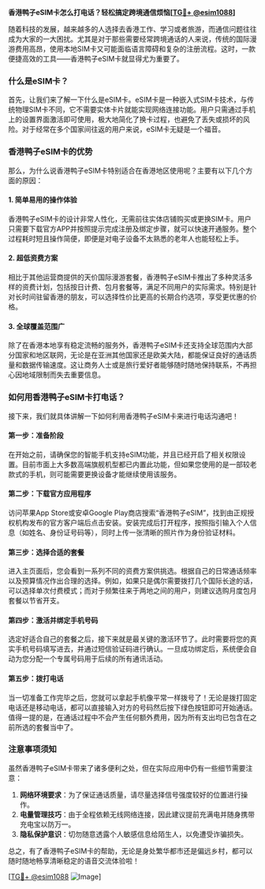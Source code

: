**香港鸭子eSIM卡怎么打电话？轻松搞定跨境通信烦恼[[TG💪+ @esim1088](https://t.me/s/esim1088)]**

随着科技的发展，越来越多的人选择去香港工作、学习或者旅游，而通信问题往往成为大家的一大困扰。尤其是对于那些需要经常跨境通话的人来说，传统的国际漫游费用高昂，使用本地SIM卡又可能面临语言障碍和复杂的注册流程。这时，一款便捷高效的工具——香港鸭子eSIM卡就显得尤为重要了。

### 什么是eSIM卡？

首先，让我们来了解一下什么是eSIM卡。eSIM卡是一种嵌入式SIM卡技术，与传统物理SIM卡不同，它不需要实体卡片就能实现网络连接功能。用户只需通过手机上的设置界面激活即可使用，极大地简化了换卡过程，也避免了丢失或损坏的风险。对于经常在多个国家间往返的用户来说，eSIM卡无疑是一个福音。

### 香港鸭子eSIM卡的优势

那么，为什么说香港鸭子eSIM卡特别适合在香港地区使用呢？主要有以下几个方面的原因：

#### 1. 简单易用的操作体验
香港鸭子eSIM卡的设计非常人性化，无需前往实体店铺购买或更换SIM卡。用户只需要下载官方APP并按照提示完成注册及绑定步骤，就可以快速开通服务。整个过程耗时短且操作简便，即便是对电子设备不太熟悉的老年人也能轻松上手。

#### 2. 超低资费方案
相比于其他运营商提供的天价国际漫游套餐，香港鸭子eSIM卡推出了多种灵活多样的资费计划，包括按日计费、包月套餐等，满足不同用户的实际需求。特别是针对长时间驻留香港的朋友，可以选择性价比更高的长期合约选项，享受更优惠的价格。

#### 3. 全球覆盖范围广
除了在香港本地享有稳定流畅的服务外，香港鸭子eSIM卡还支持全球范围内大部分国家和地区联网，无论是在亚洲其他国家还是欧美大陆，都能保证良好的通话质量和数据传输速度。这让商务人士或是旅行爱好者能够随时随地保持联系，不再担心因地域限制而失去重要信息。

### 如何用香港鸭子eSIM卡打电话？

接下来，我们就具体讲解一下如何利用香港鸭子eSIM卡来进行电话沟通吧！

#### 第一步：准备阶段
在开始之前，请确保您的智能手机支持eSIM功能，并且已经开启了相关权限设置。目前市面上大多数高端旗舰机型都已内置此功能，但如果您使用的是一部较老款式的手机，则可能需要更换设备才能继续使用该服务。

#### 第二步：下载官方应用程序
访问苹果App Store或安卓Google Play商店搜索“香港鸭子eSIM”，找到由正规授权机构发布的官方客户端后点击安装。安装完成后打开程序，按照指引输入个人信息（如姓名、身份证号码等），同时上传一张清晰的照片作为身份验证材料。

#### 第三步：选择合适的套餐
进入主页面后，您会看到一系列不同的资费方案供挑选。根据自己的日常通话频率以及预算情况作出合理的选择。例如，如果只是偶尔需要拨打几个国际长途的话，可以选择单次付费模式；而对于频繁往来于两地之间的用户，则建议选购月度包月套餐以节省开支。

#### 第四步：激活并绑定手机号码
选定好适合自己的套餐之后，接下来就是最关键的激活环节了。此时需要将您的真实手机号码填写进去，并通过短信验证码进行确认。一旦成功绑定后，系统便会自动为您分配一个专属号码用于后续的所有通讯活动。

#### 第五步：拨打电话
当一切准备工作完毕之后，您就可以拿起手机像平常一样拨号了！无论是拨打固定电话还是移动电话，都可以直接输入对方的号码然后按下绿色按钮即可开始通话。值得一提的是，在通话过程中不会产生任何额外费用，因为所有支出均已包含在之前所选的套餐当中了。

### 注意事项须知

虽然香港鸭子eSIM卡带来了诸多便利之处，但在实际应用中仍有一些细节需要注意：

1. **网络环境要求**：为了保证通话质量，请尽量选择信号强度较好的位置进行操作。
2. **电量管理技巧**：由于全程依赖无线网络连接，因此建议提前充满电并随身携带充电宝以防万一。
3. **隐私保护意识**：切勿随意透露个人敏感信息给陌生人，以免遭受诈骗损失。

总之，有了香港鸭子eSIM卡的帮助，无论是身处繁华都市还是偏远乡村，都可以随时随地畅享清晰稳定的语音交流体验啦！

[[TG💪+ @esim1088](https://t.me/s/esim1088) ![Image](https://i.postimg.cc/4NQfJmqS/Snipaste-2025-05-13-00-14-12.png)]